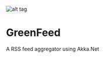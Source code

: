 ![alt tag](https://ci.appveyor.com/api/projects/status/wf6taakhfvdy35wo?svg=true)

# GreenFeed
A RSS feed aggregator using Akka.Net
